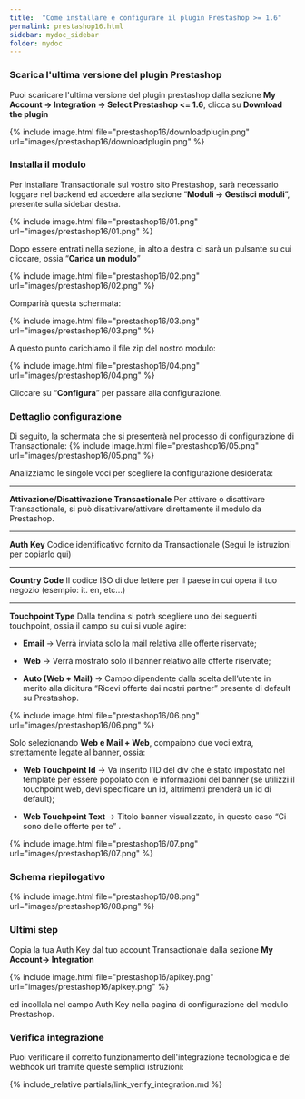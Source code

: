 ```yaml
---
title:  "Come installare e configurare il plugin Prestashop >= 1.6"
permalink: prestashop16.html
sidebar: mydoc_sidebar
folder: mydoc
---
```



### Scarica l'ultima versione del plugin Prestashop
Puoi scaricare l'ultima versione del plugin prestashop dalla sezione  **My Account -> Integration -> Select Prestashop <= 1.6**, clicca su **Download the plugin**

{% include image.html file="prestashop16/downloadplugin.png" url="images/prestashop16/downloadplugin.png" %}

### Installa il modulo

Per installare Transactionale sul vostro sito Prestashop, sarà necessario loggare nel backend ed accedere alla sezione “**Moduli → Gestisci moduli**”, presente sulla sidebar destra.

{% include image.html file="prestashop16/01.png" url="images/prestashop16/01.png" %}

Dopo essere entrati nella sezione, in alto a destra ci sarà un pulsante su cui cliccare, ossia “**Carica un modulo**” 

{% include image.html file="prestashop16/02.png" url="images/prestashop16/02.png" %}

Comparirà questa schermata: 

{% include image.html file="prestashop16/03.png" url="images/prestashop16/03.png" %}

A questo punto carichiamo il file zip del nostro modulo:

{% include image.html file="prestashop16/04.png" url="images/prestashop16/04.png" %}

Cliccare su “**Configura**” per passare alla configurazione.

### Dettaglio configurazione
Di seguito, la schermata che si presenterà nel processo di configurazione di Transactionale:
{% include image.html file="prestashop16/05.png" url="images/prestashop16/05.png" %}

Analizziamo le singole voci per scegliere la configurazione desiderata:

---

**Attivazione/Disattivazione Transactionale**
Per attivare o disattivare Transactionale, si può disattivare/attivare direttamente il modulo da
Prestashop.

---

**Auth Key**
Codice identificativo fornito da Transactionale (Segui le istruzioni per copiarlo qui)

---

**Country Code**
Il codice ISO di due lettere per il paese in cui opera il tuo negozio (esempio: it. en, etc…)

---

**Touchpoint Type**
Dalla tendina si potrà scegliere uno dei seguenti touchpoint, ossia il campo su cui si vuole
agire:
- **Email** → Verrà inviata solo la mail relativa alle offerte riservate;

- **Web** → Verrà mostrato solo il banner relativo alle offerte riservate;

- **Auto (Web + Mail)** → Campo dipendente dalla scelta dell’utente in merito alla dicitura “Ricevi offerte dai nostri partner” presente di default su Prestashop.

{% include image.html file="prestashop16/06.png" url="images/prestashop16/06.png" %}

Solo selezionando **Web e Mail + Web**, compaiono due voci extra, strettamente legate al banner, ossia: 
- **Web Touchpoint Id** → Va inserito l’ID del div che è stato impostato nel template per essere popolato con le informazioni del banner (se utilizzi il touchpoint web, devi specificare un id, altrimenti prenderà un id di default);

- **Web Touchpoint Text** → Titolo banner visualizzato, in questo caso “Ci sono delle offerte per te” .

{% include image.html file="prestashop16/07.png" url="images/prestashop16/07.png" %}

### Schema riepilogativo

{% include image.html file="prestashop16/08.png" url="images/prestashop16/08.png" %}

### Ultimi step

Copia la tua Auth Key dal tuo account Transactionale dalla sezione **My Account-> Integration** 

{% include image.html file="prestashop16/apikey.png" url="images/prestashop16/apikey.png" %}

ed incollala nel campo Auth Key nella pagina di configurazione del modulo Prestashop.

### Verifica integrazione

Puoi verificare il corretto funzionamento dell'integrazione tecnologica e del webhook url tramite queste semplici istruzioni:

{% include_relative partials/link_verify_integration.md %}